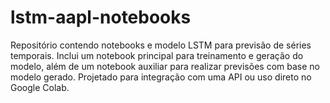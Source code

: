 # lstm-aapl-notebooks
Repositório contendo notebooks e modelo LSTM para previsão de séries temporais. Inclui um notebook principal para treinamento e geração do modelo, além de um notebook auxiliar para realizar previsões com base no modelo gerado. Projetado para integração com uma API ou uso direto no Google Colab.
